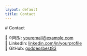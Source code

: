 ```yaml
---
layout: default
title: Contact
---
```


<section>
# Contact

📧 이메일: [youremail@example.com](mailto:youremail@example.com)  
💼 LinkedIn: [linkedin.com/in/yourprofile](https://linkedin.com/in/yourprofile)  
🐙 GitHub: [goddessbest83](https://github.com/goddessbest83)
</section>
